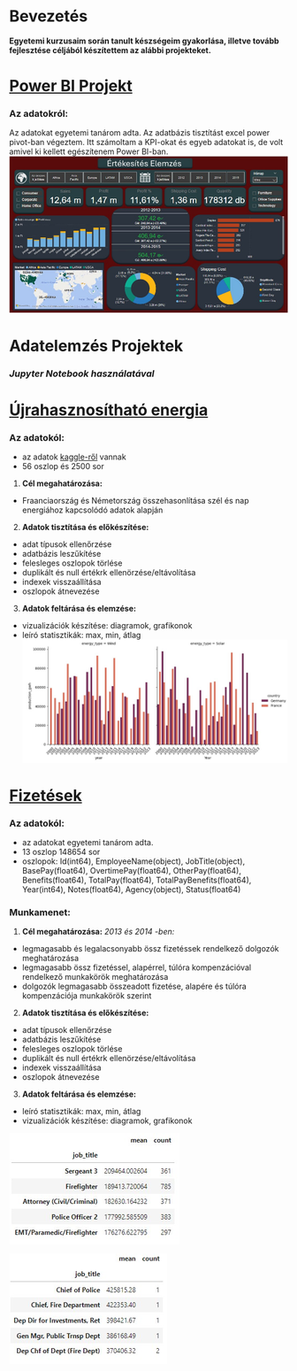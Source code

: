# Bevezetés
**Egyetemi kurzusaim során tanult készségeim gyakorlása, illetve tovább fejlesztése céljából készítettem az alábbi projekteket.**
# [Power BI Projekt](https://github.com/rfanni324/power-bi-project)
### Az adatokról: 
Az adatokat egyetemi tanárom adta. Az adatbázis tisztítást excel power pivot-ban végeztem. Itt számoltam a KPI-okat és egyeb adatokat is, de volt amivel ki kellett egészítenem Power BI-ban.
![](./assets/gso_bi.jpg)
# Adatelemzés Projektek
### *Jupyter Notebook használatával*
# [Újrahasznosítható energia](https://github.com/rfanni324/energy-p1)
### Az adatokól: 
- az adatok [kaggle-ről](https://www.kaggle.com/datasets/anishvijay/global-renewable-energy-and-indicators-dataset/data) vannak
- 56 oszlop és 2500 sor

1. **Cél megahatározása:**
  - Fraanciaország és Németország összehasonlítása szél és nap energiához kapcsolódó adatok alapján

2. **Adatok tisztítása és előkészítése:**
  - adat típusok ellenőrzése
  - adatbázis leszűkítése
  - felesleges oszlopok törlése
  - duplikált és null értékrk ellenörzése/eltávolítása
  - indexek visszaállítása
  - oszlopok átnevezése

3. **Adatok feltárása és elemzése:**
  - vizualizációk készítése: diagramok, grafikonok
  - leíró statisztikák: max, min, átlag
![](./assets/g_f_wind_solar.jpg)
# [Fizetések](https://github.com/rfanni324/salaries-p2)
### Az adatokól: 
- az adatokat egyetemi tanárom adta.
- 13 oszlop 148654 sor
- oszlopok: Id(int64), EmployeeName(object), JobTitle(object), BasePay(float64), OvertimePay(float64), OtherPay(float64), Benefits(float64), TotalPay(float64), TotalPayBenefits(float64), Year(int64), Notes(float64), Agency(object), Status(float64)
### Munkamenet:
1. **Cél megahatározása:**
*2013 és 2014 -ben:*
  - legmagasabb és legalacsonyabb össz fizetéssek rendelkező dolgozók meghatározása
  - legmagasabb össz fizetéssel, alapérrel, túlóra kompenzációval rendelkező munkakörök meghatározása
  - dolgozók legmagasabb összeadott fizetése, alapére és túlóra kompenzációja munkakörök szerint

2. **Adatok tisztítása és előkészítése:**
  - adat típusok ellenőrzése
  - adatbázis leszűkítése
  - felesleges oszlopok törlése
  - duplikált és null értékrk ellenörzése/eltávolítása
  - indexek visszaállítása
  - oszlopok átnevezése

3. **Adatok feltárása és elemzése:**
  - leíró statisztikák: max, min, átlag
  - vizualizációk készítése: diagramok, grafikonok

![](./assets/sales_query1.jpg)

![](./assets/sales_query2.jpg)
